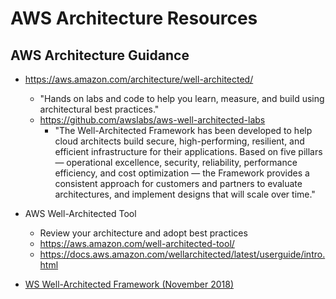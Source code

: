 
# AWS Architecture Resources


## AWS Architecture Guidance
- https://aws.amazon.com/architecture/well-architected/
  + "Hands on labs and code to help you learn, measure, and build using architectural best practices."
  + https://github.com/awslabs/aws-well-architected-labs
    * "The Well-Architected Framework has been developed to help cloud architects build secure, high-performing, resilient, and efficient infrastructure for their applications. Based on five pillars — operational excellence, security, reliability, performance efficiency, and cost optimization — the Framework provides a consistent approach for customers and partners to evaluate architectures, and implement designs that will scale over time."

- AWS Well-Architected Tool
  + Review your architecture and adopt best practices
  + https://aws.amazon.com/well-architected-tool/
  + https://docs.aws.amazon.com/wellarchitected/latest/userguide/intro.html

- [WS Well-Architected Framework (November 2018)](https://d1.awsstatic.com/whitepapers/architecture/AWS_Well-Architected_Framework.pdf)

